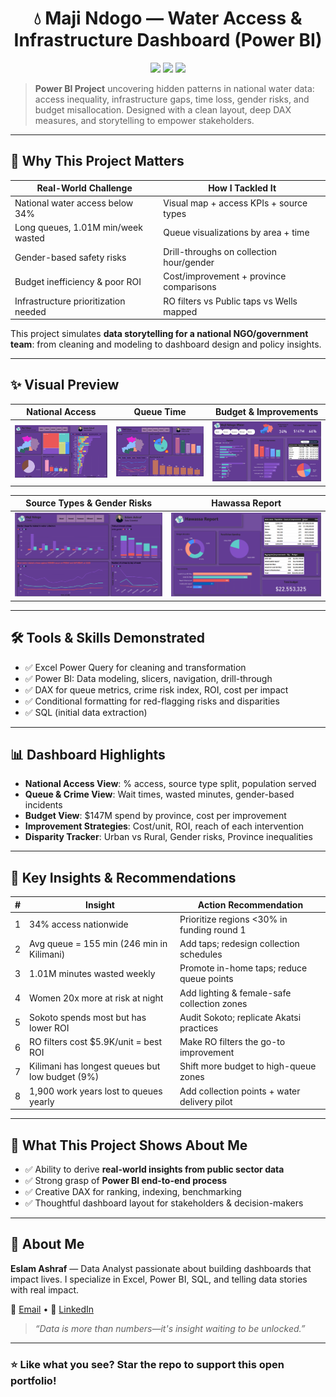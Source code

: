 <!-- ----------------------------------------------------------
 README | Maji Ndogo — Water Resources Dashboard in Power BI
 Author: ELSAHM 32 • Updated: 2025-06-18
------------------------------------------------ -->

<h1 align="center">💧 Maji Ndogo — Water Access & Infrastructure Dashboard (Power BI)</h1>

<p align="center">
  <img src="https://img.shields.io/badge/Built%20with-Power%20BI,%20DAX,%20SQL-00aaff?style=flat-square"/>
  <img src="https://img.shields.io/badge/Insights-Crime,%20Queues,%20Access,%20Budget-brightgreen?style=flat-square"/>
  <img src="https://img.shields.io/badge/Use%20case-NGO%20&%20Government%20Strategy-blue?style=flat-square"/>
</p>

> **Power BI Project** uncovering hidden patterns in national water data: access inequality, infrastructure gaps, time loss, gender risks, and budget misallocation.
> Designed with a clean layout, deep DAX measures, and storytelling to empower stakeholders.

---

## 🚀 Why This Project Matters

| Real-World Challenge                 | How I Tackled It                          |
| ------------------------------------ | ----------------------------------------- |
| National water access below 34%      | Visual map + access KPIs + source types   |
| Long queues, 1.01M min/week wasted   | Queue visualizations by area + time       |
| Gender-based safety risks            | Drill-throughs on collection hour/gender  |
| Budget inefficiency & poor ROI       | Cost/improvement + province comparisons   |
| Infrastructure prioritization needed | RO filters vs Public taps vs Wells mapped |

This project simulates **data storytelling for a national NGO/government team**: from cleaning and modeling to dashboard design and policy insights.

---

## ✨ Visual Preview

| National Access                                     | Queue Time                                      | Budget & Improvements                                 |
| --------------------------------------------------- | ----------------------------------------------- | ----------------------------------------------------- |
| <img src="assets/national_access.png" width="300"/> | <img src="assets/queue_time.png" width="300"/>  | <img src="assets/budget_efficiency.png" width="300"/> |

| Source Types & Gender Risks                             | Hawassa Report                                             |
| ------------------------------------------------------- | ---------------------------------------------------------- |
| <img src="assets/source_gender_risks.png" width="300"/> | <img src="assets/hawassa_report.png" width="300"/>         |

---

## 🛠️ Tools & Skills Demonstrated

* ✅ Excel Power Query for cleaning and transformation
* ✅ Power BI: Data modeling, slicers, navigation, drill-through
* ✅ DAX for queue metrics, crime risk index, ROI, cost per impact
* ✅ Conditional formatting for red-flagging risks and disparities
* ✅ SQL (initial data extraction)

---

## 📊 Dashboard Highlights

* **National Access View**: % access, source type split, population served
* **Queue & Crime View**: Wait times, wasted minutes, gender-based incidents
* **Budget View**: \$147M spend by province, cost per improvement
* **Improvement Strategies**: Cost/unit, ROI, reach of each intervention
* **Disparity Tracker**: Urban vs Rural, Gender risks, Province inequalities

---

## 📌 Key Insights & Recommendations

| # | Insight                                         | Action Recommendation                        |
| - | ----------------------------------------------- | -------------------------------------------- |
| 1 | 34% access nationwide                           | Prioritize regions <30% in funding round 1   |
| 2 | Avg queue = 155 min (246 min in Kilimani)       | Add taps; redesign collection schedules      |
| 3 | 1.01M minutes wasted weekly                     | Promote in-home taps; reduce queue points    |
| 4 | Women 20x more at risk at night                 | Add lighting & female-safe collection zones  |
| 5 | Sokoto spends most but has lower ROI            | Audit Sokoto; replicate Akatsi practices     |
| 6 | RO filters cost \$5.9K/unit = best ROI          | Make RO filters the go-to improvement        |
| 7 | Kilimani has longest queues but low budget (9%) | Shift more budget to high-queue zones        |
| 8 | 1,900 work years lost to queues yearly          | Add collection points + water delivery pilot |

---

## 🧠 What This Project Shows About Me

* ✅ Ability to derive **real-world insights from public sector data**
* ✅ Strong grasp of **Power BI end-to-end process**
* ✅ Creative DAX for ranking, indexing, benchmarking
* ✅ Thoughtful dashboard layout for stakeholders & decision-makers

---

## 👤 About Me

**Eslam Ashraf** — Data Analyst passionate about building dashboards that impact lives. I specialize in Excel, Power BI, SQL, and telling data stories with real impact.

📧 [Email](mailto:islamashraf.b@gmail.com) • 👤 [LinkedIn](https://www.linkedin.com/in/eslamashraff/)

> *“Data is more than numbers—it's insight waiting to be unlocked.”*

---

### ⭐ Like what you see? **Star the repo** to support this open portfolio!
